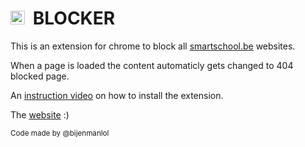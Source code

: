 <h1><img src="https://user-images.githubusercontent.com/85669046/160347261-341fc031-9e8a-4c63-a476-1d2e530b6eed.png" width="22.5px">&nbsp; BLOCKER</h1>

<p>This is an extension for chrome to block all <a href="https://www.smartschool.be/">smartschool.be</a> websites.</p>

<p>When a page is loaded the content automaticly gets changed to  404 blocked page.</p>

<p>An <a href="https://youtu.be/_y5q0h5KMXY">instruction video</a> on how to install the extension.</p>

<p>The <a href="https://blocker-extension.repl.co/">website</a> :)</p>

<p><small>Code made by @bijenmanlol</small></p>
